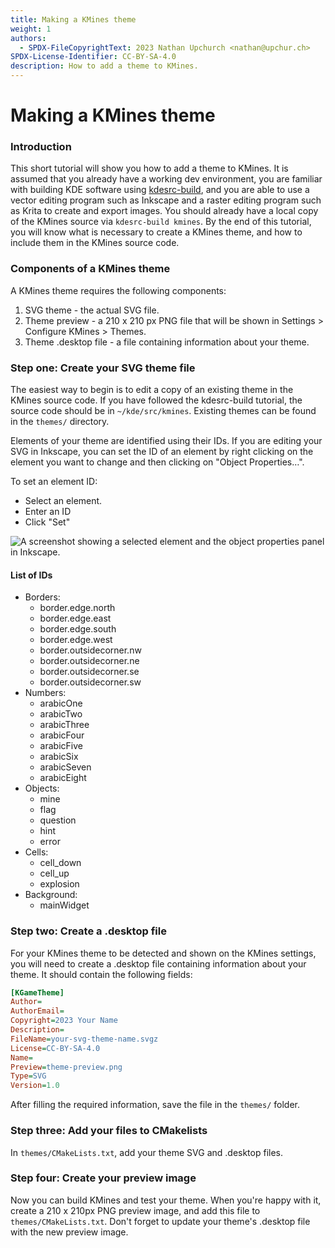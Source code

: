 ```yaml
---
title: Making a KMines theme
weight: 1
authors:
  - SPDX-FileCopyrightText: 2023 Nathan Upchurch <nathan@upchur.ch>
SPDX-License-Identifier: CC-BY-SA-4.0
description: How to add a theme to KMines.
---
```


# Making a KMines theme

### Introduction

This short tutorial will show you how to add a theme to KMines. It is assumed that you already have a working dev environment, you are familiar with building KDE software using [kdesrc-build](../../getting-started/building/index-5.md), and you are able to use a vector editing program such as Inkscape and a raster editing program such as Krita to create and export images. You should already have a local copy of the KMines source via `kdesrc-build kmines`. By the end of this tutorial, you will know what is necessary to create a KMines theme, and how to include them in the KMines source code.

### Components of a KMines theme

A KMines theme requires the following components:

1. SVG theme - the actual SVG file.
2. Theme preview - a 210 x 210 px PNG file that will be shown in Settings > Configure KMines > Themes.
3. Theme .desktop file - a file containing information about your theme.

### Step one: Create your SVG theme file

The easiest way to begin is to edit a copy of an existing theme in the KMines source code. If you have followed the kdesrc-build tutorial, the source code should be in `~/kde/src/kmines`. Existing themes can be found in the `themes/` directory.

Elements of your theme are identified using their IDs. If you are editing your SVG in Inkscape, you can set the ID of an element by right clicking on the element you want to change and then clicking on "Object Properties…".

To set an element ID:

* Select an element.
* Enter an ID
* Click "Set"

![A screenshot showing a selected element and the object properties panel in Inkscape.](../../../content/docs/apps/kmines/theme/ID.png)

#### List of IDs

* Borders:
  * border.edge.north
  * border.edge.east
  * border.edge.south
  * border.edge.west
  * border.outsidecorner.nw
  * border.outsidecorner.ne
  * border.outsidecorner.se
  * border.outsidecorner.sw
* Numbers:
  * arabicOne
  * arabicTwo
  * arabicThree
  * arabicFour
  * arabicFive
  * arabicSix
  * arabicSeven
  * arabicEight
* Objects:
  * mine
  * flag
  * question
  * hint
  * error
* Cells:
  * cell\_down
  * cell\_up
  * explosion
* Background:
  * mainWidget

### Step two: Create a .desktop file

For your KMines theme to be detected and shown on the KMines settings, you will need to create a .desktop file containing information about your theme. It should contain the following fields:

```ini
[KGameTheme]
Author=
AuthorEmail=
Copyright=2023 Your Name
Description=
FileName=your-svg-theme-name.svgz
License=CC-BY-SA-4.0
Name=
Preview=theme-preview.png
Type=SVG
Version=1.0
```

After filling the required information, save the file in the `themes/` folder.

### Step three: Add your files to CMakelists

In `themes/CMakeLists.txt`, add your theme SVG and .desktop files.

### Step four: Create your preview image

Now you can build KMines and test your theme. When you're happy with it, create a 210 x 210px PNG preview image, and add this file to `themes/CMakeLists.txt`. Don't forget to update your theme's .desktop file with the new preview image.
